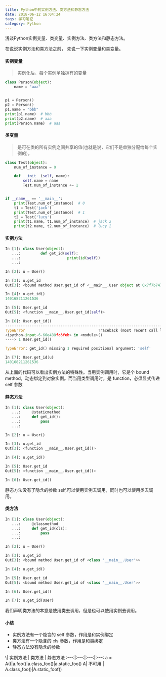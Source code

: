 ```yaml
---
title: Python中的实例方法、类方法和静态方法
date: 2018-06-12 16:04:24
tags: 学习笔记
category: Python
---
```

浅谈Python实例变量、类变量、实例方法、类方法和静态方法。
<!--more-->
在说说实例方法和类方法之前， 先说一下实例变量和类变量。

#### 实例变量

> 实例化后，每个实例单独拥有的变量

``` Python
class Person(object):
    name = "aaa"


p1 = Person()
p2 = Person()
p1.name = "bbb"
print(p1.name)  # bbb
print(p2.name)  # aaa
print(Person.name)  # aaa

```

#### 类变量

> 是可在类的所有实例之间共享的值(也就是说，它们不是单独分配给每个实例的)。

``` python
class Test(object):
    num_of_instance = 0

    def __init__(self, name):
        self.name = name
        Test.num_of_instance += 1


if __name__ == '__main__':
    print(Test.num_of_instance)  # 0
    t1 = Test('jack')
    print(Test.num_of_instance)  # 1
    t2 = Test('lucy')
    print(t1.name, t1.num_of_instance)  # jack 2
    print(t2.name, t2.num_of_instance)  # lucy 2

```

#### 实例方法

``` python
In [1]: class User(object):
   ...:         def get_id(self):
   ...:                     print(id(self))
   ...:                     

In [2]: u = User()

In [3]: u.get_id
Out[3]: <bound method User.get_id of <__main__.User object at 0x7f7b7470e860>>

In [4]: u.get_id()
140168211261536

In [5]: User.get_id
Out[5]: <function __main__.User.get_id(self)>

In [6]: User.get_id()
---------------------------------------------------------------------------
TypeError                                 Traceback (most recent call last)
<ipython-input-6-66e488fc8feb> in <module>()
----> 1 User.get_id()

TypeError: get_id() missing 1 required positional argument: 'self'

In [7]: User.get_id(u)
140168211261536

```

从上⾯的代码可以看出实例方法的特殊性。当⽤实例调用时，它是个 bound method，动态绑定到对象实例。而当⽤类型调用时，是 function，必须显式传递 self 参数

#### 静态方法

``` python
In [1]: class User(object):
   ...:     @staticmethod
   ...:     def get_id():
   ...:         pass
   ...:     

In [2]: u = User()

In [3]: u.get_id
Out[3]: <function __main__.User.get_id()>

In [4]: u.get_id()

In [5]: User.get_id
Out[5]: <function __main__.User.get_id()>

In [6]: User.get_id()

```
静态方法没有了隐含的参数 self,可以使用实例去调用，同时也可以使用类去调用。

#### 类方法

``` python
In [1]: class User(object):
   ...:     @classmethod
   ...:     def get_id(cls):
   ...:         pass
   ...:     

In [2]: u = User()

In [3]: u.get_id
Out[3]: <bound method User.get_id of <class '__main__.User'>>

In [4]: u.get_id()

In [5]: User.get_id
Out[5]: <bound method User.get_id of <class '__main__.User'>>

In [6]: User.get_id()

In [7]: u.get_id(User)

```

我们声明类方法的本意是使用类去调用，但是也可以使用实例去调用。

#### 小结

- 实例方法有一个隐含的 self 参数，作用是和实例绑定
- 类方法有一个隐含的 cls 参数，作用是和类绑定 
- 静态方法没有隐含的参数

\\| 实例方法 | 类方法 | 静态方法 
 :---:|:---:|:---:|:---:
 a = A()|a.foo()|a.class_foo()|a.static_foo()
 A| 不可用 | A.class_foo()|A.static_foof()

